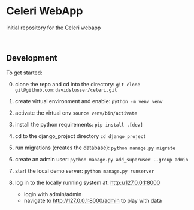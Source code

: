 # Celeri WebApp
initial repository for the Celeri webapp

<br/>


## Development 

To get started:

0. clone the repo and cd into the directory:
```git clone git@github.com:davidslusser/celeri.git```

1. create virtual environment and enable:
```python -m venv venv```

2. activate the virtual env
```source venv/bin/activate```

3. install the python requirements:
```pip install .[dev]```

4. cd to the django_project directory
```cd django_project```

5. run migrations (creates the database):
```python manage.py migrate```

6. create an admin user:
```python manage.py add_superuser --group admin```

7. start the local demo server:
```python manage.py runserver```

8. log in to the locally running system at: http://127.0.0.1:8000

    - login with admin/admin
    - navigate to http://127.0.0.1:8000/admin to play with data

